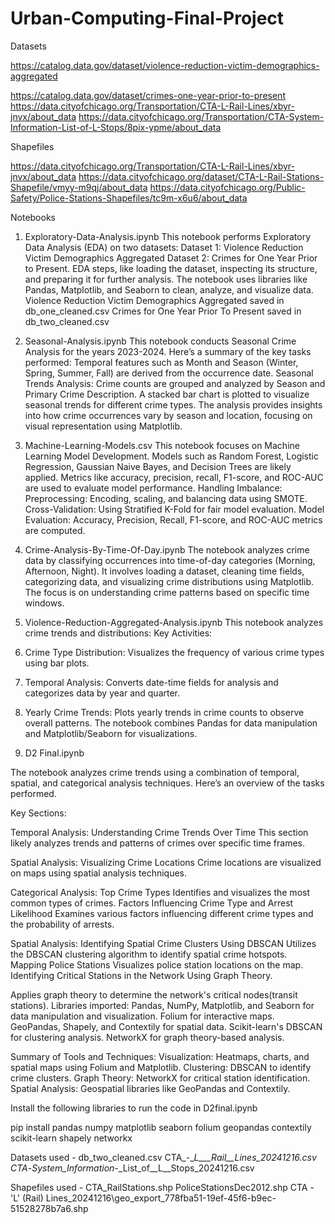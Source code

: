 # Urban-Computing-Final-Project


Datasets 

https://catalog.data.gov/dataset/violence-reduction-victim-demographics-aggregated 

https://catalog.data.gov/dataset/crimes-one-year-prior-to-present 
https://data.cityofchicago.org/Transportation/CTA-L-Rail-Lines/xbyr-jnvx/about_data
https://data.cityofchicago.org/Transportation/CTA-System-Information-List-of-L-Stops/8pix-ypme/about_data

Shapefiles

https://data.cityofchicago.org/Transportation/CTA-L-Rail-Lines/xbyr-jnvx/about_data
https://data.cityofchicago.org/dataset/CTA-L-Rail-Stations-Shapefile/vmyy-m9qj/about_data
https://data.cityofchicago.org/Public-Safety/Police-Stations-Shapefiles/tc9m-x6u6/about_data




Notebooks

1. Exploratory-Data-Analysis.ipynb
This notebook performs Exploratory Data Analysis (EDA) on two datasets:
Dataset 1: Violence Reduction Victim Demographics Aggregated
Dataset 2: Crimes for One Year Prior to Present.
EDA steps, like loading the dataset, inspecting its structure, and preparing it for further analysis.
The notebook uses libraries like Pandas, Matplotlib, and Seaborn to clean, analyze, and visualize data.
Violence Reduction Victim Demographics Aggregated saved in db_one_cleaned.csv
Crimes for One Year Prior To Present saved in db_two_cleaned.csv

2. Seasonal-Analysis.ipynb
This notebook conducts Seasonal Crime Analysis for the years 2023-2024. Here’s a summary of the key tasks performed:
Temporal features such as Month and Season (Winter, Spring, Summer, Fall) are derived from the occurrence date.
Seasonal Trends Analysis:
Crime counts are grouped and analyzed by Season and Primary Crime Description.
A stacked bar chart is plotted to visualize seasonal trends for different crime types.
The analysis provides insights into how crime occurrences vary by season and location, focusing on visual representation using Matplotlib.

3. Machine-Learning-Models.csv
This notebook focuses on Machine Learning Model Development.
Models such as Random Forest, Logistic Regression, Gaussian Naive Bayes, and Decision Trees are likely applied.
Metrics like accuracy, precision, recall, F1-score, and ROC-AUC are used to evaluate model performance.
Handling Imbalance:
Preprocessing: Encoding, scaling, and balancing data using SMOTE.
Cross-Validation: Using Stratified K-Fold for fair model evaluation.
Model Evaluation: Accuracy, Precision, Recall, F1-score, and ROC-AUC metrics are computed.

4. Crime-Analysis-By-Time-Of-Day.ipynb
The notebook analyzes crime data by classifying occurrences into time-of-day categories (Morning, Afternoon, Night). 
It involves loading a dataset, cleaning time fields, categorizing data, and visualizing crime distributions using Matplotlib. 
The focus is on understanding crime patterns based on specific time windows.

5. Violence-Reduction-Aggregated-Analysis.ipynb 
This notebook analyzes crime trends and distributions:
Key Activities:
1. Crime Type Distribution: Visualizes the frequency of various crime types using bar plots.
2. Temporal Analysis: Converts date-time fields for analysis and categorizes data by year and quarter.
3. Yearly Crime Trends: Plots yearly trends in crime counts to observe overall patterns.
The notebook combines Pandas for data manipulation and Matplotlib/Seaborn for visualizations.

6. D2 Final.ipynb 

The notebook analyzes crime trends using a combination of temporal, spatial, and categorical analysis techniques. Here’s an overview of the tasks performed.

Key Sections:

Temporal Analysis: Understanding Crime Trends Over Time
This section likely analyzes trends and patterns of crimes over specific time frames.

Spatial Analysis: Visualizing Crime Locations
Crime locations are visualized on maps using spatial analysis techniques.

Categorical Analysis: Top Crime Types
Identifies and visualizes the most common types of crimes. Factors Influencing Crime Type and Arrest Likelihood
Examines various factors influencing different crime types and the probability of arrests.

Spatial Analysis: Identifying Spatial Crime Clusters Using DBSCAN
Utilizes the DBSCAN clustering algorithm to identify spatial crime hotspots.
Mapping Police Stations
Visualizes police station locations on the map.
Identifying Critical Stations in the Network Using Graph Theory.

Applies graph theory to determine the network's critical nodes(transit stations).
Libraries imported:
Pandas, NumPy, Matplotlib, and Seaborn for data manipulation and visualization.
Folium for interactive maps.
GeoPandas, Shapely, and Contextily for spatial data.
Scikit-learn's DBSCAN for clustering analysis.
NetworkX for graph theory-based analysis.

Summary of Tools and Techniques:
Visualization: Heatmaps, charts, and spatial maps using Folium and Matplotlib.
Clustering: DBSCAN to identify crime clusters.
Graph Theory: NetworkX for critical station identification.
Spatial Analysis: Geospatial libraries like GeoPandas and Contextily.


Install the following libraries to run the code in D2final.ipynb 

pip install pandas numpy matplotlib seaborn folium geopandas contextily scikit-learn shapely networkx

Datasets used - 
db_two_cleaned.csv
CTA_-__L___Rail__Lines_20241216.csv
CTA_-_System_Information_-_List_of__L__Stops_20241216.csv

Shapefiles used - 
CTA_RailStations.shp
PoliceStationsDec2012.shp
CTA - 'L' (Rail) Lines_20241216\geo_export_778fba51-19ef-45f6-b9ec-51528278b7a6.shp
